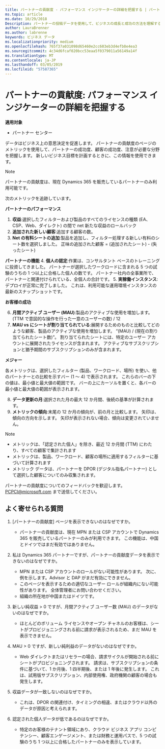 ```yaml
---
title: パートナーの貢献度 - パフォーマンス インジケーターの詳細を把握する | パートナー センター
ms.topic: article
ms.date: 10/29/2018
Description: パートナーの投稿データを使用して、ビジネスの成長と成功の方法を理解するには
author: LauraBrenner
ms.author: labrenne
keywords: ビジネス データ
ms.localizationpriority: medium
ms.openlocfilehash: 765f37a031098d65460e2cc603eb3d4efb8e4ea3
ms.sourcegitcommit: 4c34d6fcaf020bcc53eaa5f0379011a56149a14f
ms.translationtype: MT
ms.contentlocale: ja-JP
ms.lasthandoff: 03/05/2019
ms.locfileid: "57587365"
---
```

# <a name="partner-contribution-stay-on-top-of-your-performance-indicators"></a>パートナーの貢献度: パフォーマンス インジケーターの詳細を把握する

**適用対象**
- パートナー センター

データはビジネス上の意思決定を促進します。 パートナーの貢献度のページのメトリックを使用して、パートナーの成功度、顧客の成功度、注意が必要な分野を把握します。 新しいビジネス目標を計画するときに、この情報を使用できます。

>[!NOTE]
>パートナーの貢献度は、現在 Dynamics 365 を販売しているパートナーのみ利用可能です。

次のメトリックを追跡しています。

**パートナーのパフォーマンス**

1. **収益**:選択したフィルターおよび製品のすべてのライセンスの種類 (EA、CSP、Web、ダイレクト) の間で net 新たな収益のロールバック
2. **追加された新しい顧客**:追加する顧客の数。
3. **Net の有料シートの追加**:製品を追加し、フィルター処理する新しい有料のシート数を選択しました。  正味の追加された顧客 = (追加されたシート) - (失ったシート) 

**パートナーの機能**
4. **個人の認定**:作業は、コンサルタント ベースのトレーニングに投資してきました。 パートナーが選択したワークロードに含まれる 5 つの試験のうちの 1 つ以上に合格した個人の数です。 パートナー社内の全事業所で、パートナーと関連付けられている、全個人の合計です。
5. **実稼働インスタンス**:デプロイが正常に完了しました。 これは、利用可能な運用環境インスタンスの最新のスナップショットです。

**お客様の成功**

6.  **月間アクティブ ユーザー (MAU)**:製品のアクティブな使用を増加します。
(TTM で意図的な操作を行った一意のユーザーの数) / 12
7. **MAU vs にシートが割り当てられている**:展開するためのものと比較してどのような顧客、製品のアクティブな使用を増加します。 “(MAU) / (現在の割り当てられたシート数)”。 割り当てられたシートには、特定のユーザー アカウントに展開されたライセンスが含まれます。  アクティブなサブスクリプションと猶予期間のサブスクリプションのみが含まれます。 


**メジャー**

各メトリックは、選択したフィルター (製品、ワークロード、場所) を使い、他のパートナーとの比較を示すバー (1 〜 4) で表示されます。 これらのバーの下の値は、最小値と最大値の範囲です。 バーの上にカーソルを置くと、各バーの最小値と最大値の範囲が表示されます。  

8. **データ更新の月**:選択された月の最大 12 か月間、後続の基準が計算されます。
9. **メトリックの傾向**:末尾の 12 か月の傾向が、前の月と比較します。 矢印は、傾向の方向を示します。 矢印が表示されない場合、傾向は変更されていません。

>[!NOTE] 
>- メトリックは、「認定された個人」を除き、最近 12 か月間 (TTM) にわたり、すべての顧客で集計されます        
>- メトリックは、製品、ワークロード、顧客の場所に適用するフィルターに基づいて計算されます
>- メトリック データは、パートナーを DPOR (デジタル指名パートナー) として選択した顧客についてのみ収集されます。 

パートナーの貢献度についてのフィードバックを歓迎します。 PCPCI@microsoft.com まで送信してください。  

## <a name="frequently-asked-questions"></a>よく寄せられる質問

1. [パートナーの貢献度] ページを表示できないのはなぜですか。
    - パートナーの貢献度は、現在 MPN または CSP アカウントで Dynamics 365 を販売しているパートナーのみが利用できます。 この機能は、中国とドイツではまだ有効ではありません。
2. 私は Dynamics 365 パートナーですが、パートナーの貢献度データを表示できないのはなぜですか。
    - MPN または CSP アカウントのロールがない可能性があります。 次に、例を示します。Advisor と DAP がまだ有効にできません。  
    - このページを表示するための適切なユーザー ロールが組織内にない可能性があります。 全体管理者にお問い合わせください。
    - 組織の所在地が中国またはドイツです。

3. 新しい純収益 > 0 ですが、月間アクティブ ユーザー数 (MAU) のデータがないのはなぜですか。
    - ほとんどのボリューム ライセンスやオープン チャネルのお客様は、シートがプロビジョニングされる前に請求が表示されるため、まだ MAU を表示できません。

4. MAU > 0 ですが、新しい純利益のデータがないのはなぜですか。
   - Web ダイレクトまたはリセラーの場合、請求サイクルが開始される前にシートがプロビジョニングされます。 請求は、サブスクリプションの条件に基づいて、1 か月後、1 四半期後、または 1 年後に発生します。 これは、試用版サブスクリプション、内部使用権、政府機関の顧客の場合も発生します。
5. 収益データが一致しないのはなぜですか。
   - これは、DPOR の関連付け、タイミングの相違、またはクラウド以外のデータが原因と考えられます。
6. 認定された個人データが低であるのはなぜですか。
   - 特定のお客様のテナント領域にあり、クラウド ビジネス アプリ コンピテンシー、顧客エンゲージメント、または財務と運用パスで、5 つの試験のうち 1 つ以上に合格したパートナーのみを表示しています。   